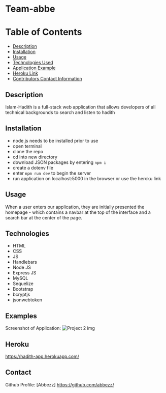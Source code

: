 # Team-abbe


# Table of Contents

- [Description](#description)
- [Installation](#installation)
- [Usage](#usage)
- [Technologies Used](#technologies)
- [Application Example](#examples)
- [Heroku Link](#heroku)
- [Contributors Contact Information](#contact)

## Description

Islam-Hadith is a full-stack web application that allows developers of all technical backgrounds to search and listen to hadith

## Installation

- node.js needs to be installed prior to use
- open terminal
- clone the repo
- cd into new directory
- download JSON packages by entering `npm i`
- create a dotenv file
- enter `npm run dev` to begin the server
- run application on localhost:5000 in the browser or use the heroku link

## Usage

When a user enters our application, they are initially presented the homepage - which contains a navbar at the top of the interface and a search bar at the center of the page.



## Technologies

* HTML
* CSS 
* JS
* Handlebars
* Node JS
* Express JS
* MySQL
* Sequelize
* Bootstrap
* bcryptjs
* jsonwebtoken

## Examples

Screenshot of Application:
![Project 2 img](https://user-images.githubusercontent.com/94430401/177069663-d144b38b-6863-4e33-8936-22d993bdf22a.png)



## Heroku

https://hadith-app.herokuapp.com/



## Contact

Github Profile: [Abbezz] https://github.com/abbezz/

